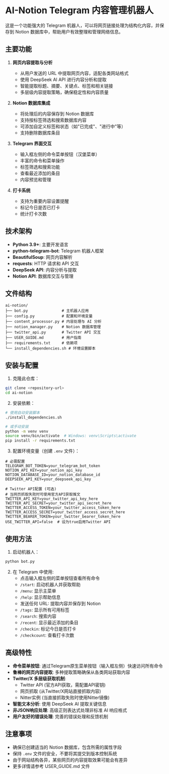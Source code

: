 # AI-Notion Telegram 内容管理机器人

这是一个功能强大的 Telegram 机器人，可以将网页链接处理为结构化内容，并保存到 Notion 数据库中，帮助用户有效整理和管理网络信息。

## 主要功能

1. **网页内容提取与分析**
   - 从用户发送的 URL 中提取网页内容，适配各类网站格式
   - 使用 DeepSeek AI API 进行内容分析和提取
   - 智能提取标题、摘要、关键点、标签和相关链接
   - 多层级内容提取策略，确保稳定性和内容质量

2. **Notion 数据库集成**
   - 将处理后的内容保存到 Notion 数据库
   - 支持按标签筛选和搜索数据库内容
   - 可添加自定义标签和状态（如"已完成"、"进行中"等）
   - 支持删除数据库条目

3. **Telegram 界面交互**
   - 输入框左侧的命令菜单按钮（汉堡菜单）
   - 丰富的命令和菜单操作
   - 标签筛选和搜索功能
   - 查看最近添加的条目
   - 内容预览和管理

4. **打卡系统**
   - 支持为重要内容设置提醒
   - 标记今日是否已打卡
   - 统计打卡次数

## 技术架构

- **Python 3.9+**: 主要开发语言
- **python-telegram-bot**: Telegram 机器人框架
- **BeautifulSoup**: 网页内容解析
- **requests**: HTTP 请求和 API 交互
- **DeepSeek API**: 内容分析与提取
- **Notion API**: 数据库交互与管理

## 文件结构

```
ai-notion/
├── bot.py               # 主机器人应用
├── config.py            # 配置和环境变量
├── content_processor.py # 内容处理与 AI 分析
├── notion_manager.py    # Notion 数据库管理
├── twitter_api.py       # Twitter API 交互
├── USER_GUIDE.md        # 用户指南
├── requirements.txt     # 依赖项
└── install_dependencies.sh # 环境设置脚本
```

## 安装与配置

1. 克隆此仓库：
```bash
git clone <repository-url>
cd ai-notion
```

2. 安装依赖：
```bash
# 使用自动安装脚本
./install_dependencies.sh

# 或手动安装
python -m venv venv
source venv/bin/activate  # Windows: venv\Scripts\activate
pip install -r requirements.txt
```

3. 配置环境变量（创建 `.env` 文件）：
```
# 必需配置
TELEGRAM_BOT_TOKEN=your_telegram_bot_token
NOTION_API_KEY=your_notion_api_key
NOTION_DATABASE_ID=your_notion_database_id
DEEPSEEK_API_KEY=your_deepseek_api_key

# Twitter API配置 (可选)
# 当网页抓取失败时可使用官方API获取推文
TWITTER_API_KEY=your_twitter_api_key_here
TWITTER_API_SECRET=your_twitter_api_secret_here
TWITTER_ACCESS_TOKEN=your_twitter_access_token_here
TWITTER_ACCESS_SECRET=your_twitter_access_secret_here
TWITTER_BEARER_TOKEN=your_twitter_bearer_token_here
USE_TWITTER_API=false  # 设为true启用Twitter API
```

## 使用方法

1. 启动机器人：
```bash
python bot.py
```

2. 在 Telegram 中使用:
   - 点击输入框左侧的菜单按钮查看所有命令
   - `/start`: 启动机器人并获取帮助
   - `/menu`: 显示主菜单
   - `/help`: 显示帮助信息
   - 发送任何 URL: 提取内容并保存到 Notion
   - `/tags`: 显示所有可用标签
   - `/search`: 搜索内容
   - `/recent`: 显示最近添加的条目
   - `/checkin`: 标记今日是否打卡
   - `/checkcount`: 查看打卡次数

## 高级特性

- **命令菜单按钮**: 通过Telegram原生菜单按钮（输入框左侧）快速访问所有命令
- **鲁棒的网页内容提取**: 多种提取策略确保从各类网站获取内容
- **Twitter/X 多层级获取机制**:
  - Twitter API (官方API获取，需配置API密钥)
  - 网页抓取 (从Twitter/X网站直接抓取内容)
  - Nitter实例 (当直接抓取失败时使用Nitter镜像)
- **智能文本分析**: 使用 DeepSeek AI 提取关键信息
- **非JSON响应处理**: 高级正则表达式处理非标准 AI 响应格式
- **用户友好的错误处理**: 完善的错误处理和反馈机制

## 注意事项

- 确保已创建适当的 Notion 数据库，包含所需的属性字段
- 保持 `.env` 文件的安全，不要将其提交到版本控制系统
- 由于网站结构各异，某些网页的内容提取效果可能会有差异
- 更多详情请参考 USER_GUIDE.md 文件
